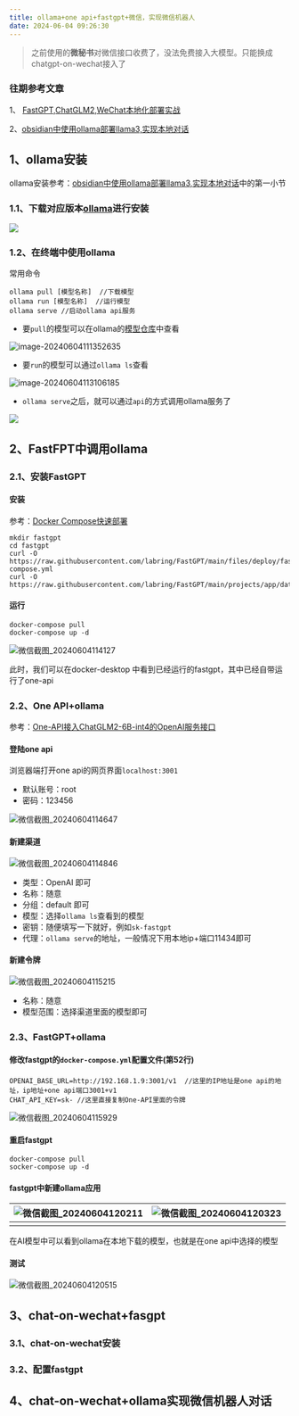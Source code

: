 ```yaml
---
title: ollama+one api+fastgpt+微信，实现微信机器人
date: 2024-06-04 09:26:30
---
```


> 之前使用的**微秘书**对微信接口收费了，没法免费接入大模型。只能换成chatgpt-on-wechat接入了

### 往期参考文章

1、 [FastGPT,ChatGLM2,WeChat本地化部署实战](https://king-key.github.io/Blog/2024/Q1/fastgpt-chatglm2-wechat/)

2、[obsidian中使用ollama部署llama3,实现本地对话](https://king-key.github.io/Blog/2024/Q2/2024-05-09/)



##  1、ollama安装

ollama安装参考：[obsidian中使用ollama部署llama3,实现本地对话](https://wangguo.site/Blog/2024/Q2/2024-05-09/#wow0)中的第一小节

### 1.1、下载对应版本[ollama](https://ollama.com/download)进行安装

![](https://king-key.github.io/Blog/2024/Q2/2024-05-09/20240509143206.png)

### 1.2、在终端中使用ollama

常用命令

```shell
ollama pull [模型名称]  //下载模型
ollama run [模型名称]  //运行模型
ollama serve //启动ollama api服务
```

- 要```pull```的模型可以在ollama的[模型仓库](https://ollama.com/library)中查看

![image-20240604111352635](../2024-06-14/image-20240604111352635.png)

- 要```run```的模型可以通过```ollama ls```查看

![image-20240604113106185](image-20240604113106185.png)

- ```ollama serve```之后，就可以通过```api```的方式调用ollama服务了

![](微信截图_20240604113255.png)

## 2、FastFPT中调用ollama

### 2.1、安装FastGPT

#### 安装

参考：[Docker Compose快速部署](https://wangguo.site/Blog/2024/Q1/fastgpt-chatglm2-wechat/#wow8)

```shell
mkdir fastgpt
cd fastgpt
curl -O https://raw.githubusercontent.com/labring/FastGPT/main/files/deploy/fastgpt/docker-compose.yml
curl -O https://raw.githubusercontent.com/labring/FastGPT/main/projects/app/data/config.json
```

#### 运行

```
docker-compose pull
docker-compose up -d
```

![微信截图_20240604114127](微信截图_20240604114127.png)

此时，我们可以在docker-desktop 中看到已经运行的fastgpt，其中已经自带运行了one-api

### 2.2、One API+ollama

参考：[One-API接入ChatGLM2-6B-int4的OpenAI服务接口](https://wangguo.site/Blog/2024/Q1/fastgpt-chatglm2-wechat/#wow8)

#### 登陆one api

浏览器端打开one api的网页界面```localhost:3001```

- 默认账号：root
- 密码：123456

![微信截图_20240604114647](微信截图_20240604114647.png)

#### 新建渠道

![微信截图_20240604114846](微信截图_20240604114846.png)

- 类型：OpenAI 即可
- 名称：随意
- 分组：default 即可
- 模型：选择```ollama ls```查看到的模型
- 密钥：随便填写一下就好，例如```sk-fastgpt```
- 代理：```ollama serve```的地址，一般情况下用本地ip+端口11434即可

#### 新建令牌

![微信截图_20240604115215](微信截图_20240604115215.png)

- 名称：随意
- 模型范围：选择渠道里面的模型即可

### 2.3、FastGPT+ollama

#### 修改fastgpt的```docker-compose.yml```配置文件(第52行)

```
OPENAI_BASE_URL=http://192.168.1.9:3001/v1  //这里的IP地址是one api的地址，ip地址+one api端口3001+v1
CHAT_API_KEY=sk- //这里直接复制One-API里面的令牌
```

![微信截图_20240604115929](微信截图_20240604115929.png)

#### 重启fastgpt

```
docker-compose pull
socker-compose up -d
```

#### fastgpt中新建ollama应用

| ![微信截图_20240604120211](微信截图_20240604120211.png) | ![微信截图_20240604120323](微信截图_20240604120323.png) |
| ------------------------------------------------------- | ------------------------------------------------------- |
|                                                         |                                                         |

在AI模型中可以看到ollama在本地下载的模型，也就是在one api中选择的模型

#### 测试

![微信截图_20240604120515](微信截图_20240604120515.png)

## 3、chat-on-wechat+fasgpt

### 3.1、chat-on-wechat安装



### 3.2、配置fastgpt

## 4、chat-on-wechat+ollama实现微信机器人对话



